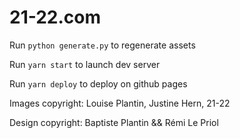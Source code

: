 # 21-22.com

Run `python generate.py` to regenerate assets

Run `yarn start` to launch dev server

Run `yarn deploy` to deploy on github pages

Images copyright: Louise Plantin, Justine Hern, 21-22  

Design copyright: Baptiste Plantin && Rémi Le Priol

